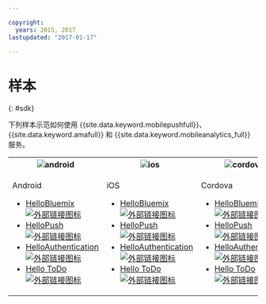 ```yaml
---

copyright:
  years: 2015, 2017
lastupdated: "2017-01-17"

---
```

# 样本
{: #sdk}

下列样本示范如何使用 {{site.data.keyword.mobilepushfull}}、{{site.data.keyword.amafull}} 和 {{site.data.keyword.mobileanalytics_full}} 服务。

<table id="samples"><tbody><th><img src="images/Droid_SDK_icon.png" alt="android"></th><th><img src="images/iOS_SDK_icon.png" alt="ios"></th><th><img src="images/cordova_logo_white.png" alt="cordova"></th><tr><td>
<!-- Android -->
<p>Android</p>
<ul>
<li><a href="https://github.com/ibm-bluemix-mobile-services/bms-samples-android-helloworld" target="_blank">HelloBluemix <img src="../icons/launch-glyph.svg" alt="外部链接图标"></a></li>
<li><a href="https://github.com/ibm-bluemix-mobile-services/bms-samples-android-hellopush" target="_blank">HelloPush <img src="../icons/launch-glyph.svg" alt="外部链接图标"></a>
</li>
<li><a href="https://github.com/ibm-bluemix-mobile-services/bms-samples-android-helloauthentication" target="_blank">HelloAuthentication <img src="../icons/launch-glyph.svg" alt="外部链接图标"></a>
</li>
<li><a href="https://github.com/ibm-bluemix-mobile-services/bms-samples-android-hellotodo" target="_blank">Hello ToDo <img src="../icons/launch-glyph.svg" alt="外部链接图标"></a></li>
</ul>

<!-- iOS -->
<td valign="top">
<p>iOS</p>
<ul>
<li><a href="https://github.com/ibm-bluemix-mobile-services/bms-samples-swift-hellobluemix" target="_blank">HelloBluemix <img src="../icons/launch-glyph.svg" alt="外部链接图标"></a></li>
<li><a href="https://github.com/ibm-bluemix-mobile-services/bms-samples-swift-hellopush" target="_blank">HelloPush <img src="../icons/launch-glyph.svg" alt="外部链接图标"></a>
</li>
<li><a href="https://github.com/ibm-bluemix-mobile-services/bms-samples-swift-helloauthentication" target="_blank">HelloAuthentication <img src="../icons/launch-glyph.svg" alt="外部链接图标"></a>
</li>
<li><a href="https://github.com/ibm-bluemix-mobile-services/bms-samples-swift-hellotodo" rel="external" target="_blank">Hello ToDo <img src="../icons/launch-glyph.svg" alt="外部链接图标"></a></li>
</ul>

<!-- Cordova -->
<td valign="top">
<p>Cordova</p> 
<ul>
<li><a href="https://github.com/ibm-bluemix-mobile-services/bms-samples-cordova-helloworld" target="_blank">HelloBluemix <img src="../icons/launch-glyph.svg" alt="外部链接图标"></a></li>
<li><a href="https://github.com/ibm-bluemix-mobile-services/bms-samples-cordova-hellopush" target="_blank">HelloPush <img src="../icons/launch-glyph.svg" alt="外部链接图标"></a>
</li>
<li><a href="https://github.com/ibm-bluemix-mobile-services/bms-samples-cordova-helloauthentication" target="_blank">HelloAuthentication <img src="../icons/launch-glyph.svg" alt="外部链接图标"></a>
</li>
<li><a href="https://github.com/ibm-bluemix-mobile-services/bms-samples-cordova-hellotodo/" target="_blank">Hello ToDo <img src="../icons/launch-glyph.svg" alt="外部链接图标"></a></li>
</ul>
</td>
</tr>
</tbody>
</table>
